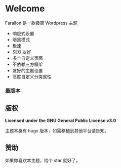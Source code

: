 # Welcome

Farallon 是一款极简 Wordpress 主题

-   响应式设置
-   暗黑模式
-   极速
-   SEO 友好
-   多个自定义页面
-   不依赖三方框架
-   友好的主题设置
-   高度自定义分类属性

### 最版本 <Badge type="tip" text="^1.9.0" />

## 版权

**Licensed under the GNU General Public License v3.0**

主题本身有 hugo 版本，如需移植到其他平台请告知。

## 赞助

如果你喜欢本主题，给个 star 就好了。
